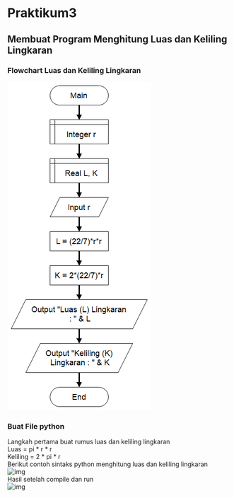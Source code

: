 # Praktikum3
## Membuat Program Menghitung Luas dan Keliling Lingkaran
### Flowchart Luas dan Keliling  Lingkaran
![img](images/flowchart.png) <br>
### Buat File python
Langkah pertama buat rumus luas dan keliling lingkaran<br>
Luas = pi * r * r <br>
Keliling = 2 * pi * r<br>
Berikut contoh sintaks python menghitung luas dan keliling lingkaran <br>
![img](1.png)<br>
Hasil setelah compile dan run <br>
![img](2.png)<br>